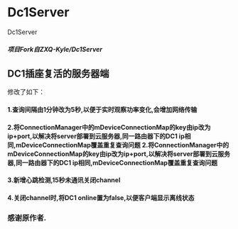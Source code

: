 # Dc1Server
Dc1Server

##### 项目Fork自ZXQ-Kyle/Dc1Server


## DC1插座复活的服务器端

修改了如下： 
#### 1.查询间隔由1分钟改为5秒,以便于实时观察功率变化,会增加网络传输 
#### 2.将ConnectionManager中的mDeviceConnectionMap的key由ip改为ip+port,以解决将server部署到云服务器,同一路由器下的DC1 ip相同,mDeviceConnectionMap覆盖重复查询问题 2.将ConnectionManager中的mDeviceConnectionMap的key由ip改为ip+port,以解决将server部署到云服务器,同一路由器下的DC1 ip相同,mDeviceConnectionMap覆盖重复查询问题 
#### 3.新增心跳检测,15秒未通讯关闭channel
#### 4.关闭channel时,将DC1 online置为false,以便客户端显示离线状态


### 感谢原作者.
